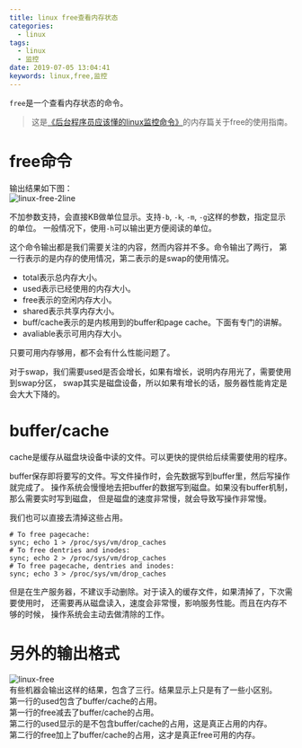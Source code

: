 ```yaml
---
title: linux free查看内存状态
categories:
  - linux
tags:
  - linux
  - 监控
date: 2019-07-05 13:04:41
keywords: linux,free,监控
---
```


`free`是一个查看内存状态的命令。

<!-- more -->
> 这是[《后台程序员应该懂的linux监控命令》](/subjects/linux-monitoring.html)的内存篇关于free的使用指南。  

# free命令
输出结果如下图：  
![linux-free-2line](https://tenfy.cn/picture/linux-free-2line.png)

不加参数支持，会直接KB做单位显示。支持`-b`, `-k`, `-m`, `-g`这样的参数，指定显示的单位。
一般情况下，使用`-h`可以输出更方便阅读的单位。

这个命令输出都是我们需要关注的内容，然而内容并不多。命令输出了两行，
第一行表示的是内存的使用情况，第二表示的是swap的使用情况。

- total表示总内存大小。  
- used表示已经使用的内存大小。  
- free表示的空闲内存大小。  
- shared表示共享内存大小。  
- buff/cache表示的是内核用到的buffer和page cache。下面有专门的讲解。  
- avaliable表示可用内存大小。  

只要可用内存够用，都不会有什么性能问题了。

对于swap，我们需要used是否会增长，如果有增长，说明内存用光了，需要使用到swap分区，
swap其实是磁盘设备，所以如果有增长的话，服务器性能肯定是会大大下降的。

# buffer/cache
cache是缓存从磁盘块设备中读的文件。可以更快的提供给后续需要使用的程序。

buffer保存即将要写的文件。写文件操作时，会先数据写到buffer里，然后写操作就完成了。
操作系统会慢慢地去把buffer的数据写到磁盘。如果没有buffer机制，那么需要实时写到磁盘，
但是磁盘的速度非常慢，就会导致写操作非常慢。

我们也可以直接去清掉这些占用。
```
# To free pagecache:
sync; echo 1 > /proc/sys/vm/drop_caches
# To free dentries and inodes:
sync; echo 2 > /proc/sys/vm/drop_caches
# To free pagecache, dentries and inodes:
sync; echo 3 > /proc/sys/vm/drop_caches
```

但是在生产服务器，不建议手动删除。对于读入的缓存文件，如果清掉了，下次需要使用时，
还需要再从磁盘读入，速度会非常慢，影响服务性能。而且在内存不够的时候，
操作系统会主动去做清除的工作。

# 另外的输出格式
![linux-free](https://tenfy.cn/picture/linux-free.png)  
有些机器会输出这样的结果，包含了三行。结果显示上只是有了一些小区别。  
第一行的used包含了buffer/cache的占用。  
第一行的free减去了buffer/cache的占用。  
第二行的used显示的是不包含buffer/cache的占用，这是真正占用的内存。  
第二行的free加上了buffer/cache的占用，这才是真正free可用的内存。  
